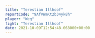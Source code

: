 ```yaml
---
title: "Terestian Illhoof"
reportCode: "9AfVWmKt2b34yk8h"
player: "Weg"
fight: "Terestian Illhoof"
date: 2021-10-09T12:54:48.063000+00:00
---
```


